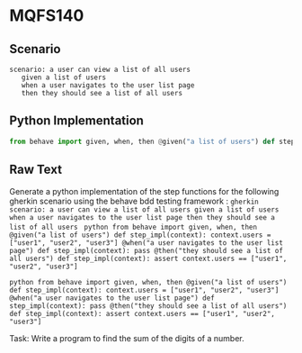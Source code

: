 # MQFS140
## Scenario
```gherkin
scenario: a user can view a list of all users 
   given a list of users 
   when a user navigates to the user list page 
   then they should see a list of all users
```


## Python Implementation
```python
from behave import given, when, then @given("a list of users") def step_impl(context): context.users = ["user1", "user2", "user3"] @when("a user navigates to the user list page") def step_impl(context): pass @then("they should see a list of all users") def step_impl(context): assert context.users == ["user1", "user2", "user3"]
```


## Raw Text
Generate a python implementation of the step functions for the following gherkin scenario using the behave bdd testing framework : ```gherkin scenario: a user can view a list of all users given a list of users when a user navigates to the user list page then they should see a list of all users ``` ```python from behave import given, when, then @given("a list of users") def step_impl(context): context.users = ["user1", "user2", "user3"] @when("a user navigates to the user list page") def step_impl(context): pass @then("they should see a list of all users") def step_impl(context): assert context.users == ["user1", "user2", "user3"] ```



```python from behave import given, when, then @given("a list of users") def step_impl(context): context.users = ["user1", "user2", "user3"] @when("a user navigates to the user list page") def step_impl(context): pass @then("they should see a list of all users") def step_impl(context): assert context.users == ["user1", "user2", "user3"] ```

Task: Write a program to find the sum of the digits of a number.
